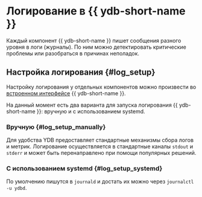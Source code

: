 # Логирование в {{ ydb-short-name }}

Каждый компонент {{ ydb-short-name }} пишет сообщения разного уровня в логи (журналы). По ним можно детектировать критические проблемы или разобраться в причинах неполадок.

## Настройка логирования {#log_setup}

Настройку логирования у отдельных компонентов можно произвести во [встроенном интерфейсе](../../reference/embedded-ui/logs.md#change_log_level) {{ ydb-short-name }}.

На данный момент есть два варианта для запуска логирования {{ ydb-short-name }}: вручную и с использованием systemd.

### Вручную {#log_setup_manually}

Для удобства YDB предоставляет стандартные механизмы сбора логов и метрик.
Логирование осуществляется в стандартные каналы `stdout` и `stderr` и может быть перенаправлено при помощи популярных решений.

### С использованием systemd {#log_setup_systemd}

По умолчению пишутся в `journald` и достать их можно через `journalctl -u ydbd`.
